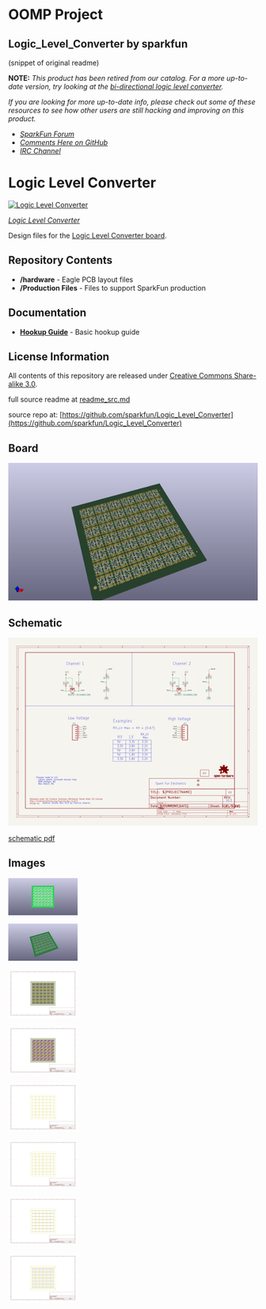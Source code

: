 # OOMP Project  
## Logic_Level_Converter  by sparkfun  
  
(snippet of original readme)  
  
**NOTE:** *This product has been retired from our catalog. For a more up-to-date version, try looking at the [bi-directional logic level converter](https://www.sparkfun.com/products/12009).*  
  
*If you are looking for more up-to-date info, please check out some of these resources to see how other users are still hacking and improving on this product.*  
  
* *[SparkFun Forum](https://forum.sparkfun.com/)*  
* *[Comments Here on GitHub](https://github.com/sparkfun/Logic_Level_Converter/issues)*  
* *[IRC Channel](https://www.sparkfun.com/news/263)*  
  
Logic Level Converter  
=====================  
  
[![Logic Level Converter](https://dlnmh9ip6v2uc.cloudfront.net/images/products/1/1/9/7/8/11978-01_medium.jpg)](https://www.sparkfun.com/products/11978)  
  
[*Logic Level Converter*](https://www.sparkfun.com/products/11978)  
  
Design files for the [Logic Level Converter board](https://www.sparkfun.com/products/11978).  
  
Repository Contents  
-------------------  
  
* **/hardware** - Eagle PCB layout files  
* **/Production Files** - Files to support SparkFun production  
  
Documentation  
--------------  
* **[Hookup Guide](https://learn.sparkfun.com/tutorials/retired---using-the-logic-level-converter)** - Basic hookup guide  
  
License Information  
-------------------  
  
All contents of this repository are released under [Creative Commons Share-alike 3.0](http://creativecommons.org/licenses/by-sa/3.0/).  
  
  full source readme at [readme_src.md](readme_src.md)  
  
source repo at: [https://github.com/sparkfun/Logic_Level_Converter](https://github.com/sparkfun/Logic_Level_Converter)  
## Board  
  
[![working_3d.png](working_3d_600.png)](working_3d.png)  
## Schematic  
  
[![working_schematic.png](working_schematic_600.png)](working_schematic.png)  
  
[schematic pdf](working_schematic.pdf)  
## Images  
  
[![working_3D_bottom.png](working_3D_bottom_140.png)](working_3D_bottom.png)  
  
[![working_3D_top.png](working_3D_top_140.png)](working_3D_top.png)  
  
[![working_assembly_page_01.png](working_assembly_page_01_140.png)](working_assembly_page_01.png)  
  
[![working_assembly_page_02.png](working_assembly_page_02_140.png)](working_assembly_page_02.png)  
  
[![working_assembly_page_03.png](working_assembly_page_03_140.png)](working_assembly_page_03.png)  
  
[![working_assembly_page_04.png](working_assembly_page_04_140.png)](working_assembly_page_04.png)  
  
[![working_assembly_page_05.png](working_assembly_page_05_140.png)](working_assembly_page_05.png)  
  
[![working_assembly_page_06.png](working_assembly_page_06_140.png)](working_assembly_page_06.png)  
